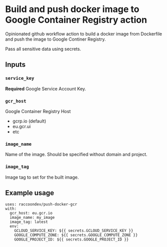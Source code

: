 # Build and push docker image to Google Container Registry action

Opinionated github workflow action to build a docker image from Dockerfile
and push the image to Google Continer Registry.

Pass all sensitive data using secrets.

## Inputs

### `service_key`

**Required** Google Service Account Key.

### `gcr_host`

Google Container Registry Host

- gcrp.io (default)
- eu.gcr.ui
- etc

### `image_name`

Name of the image. Should be specified without domain and project.

### `image_tag`

Image tag to set for the built image.

## Example usage

```ylm
uses: raccoondev/push-docker-gcr
with:
  gcr_host: eu.gcr.io
  image_name: my_image
  image_tag: latest
  env:
    GCLOUD_SERVICE_KEY: ${{ secrets.GCLOUD_SERVICE_KEY }}
    GOOGLE_COMPUTE_ZONE: ${{ secrets.GOOGLE_COMPUTE_ZONE }}
    GOOGLE_PROJECT_ID: ${{ secrets.GOOGLE_PROJECT_ID }}
```